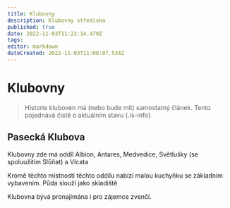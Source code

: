 ```yaml
---
title: Klubovny
description: Klubovny střediska
published: true
date: 2022-11-03T11:22:14.479Z
tags: 
editor: markdown
dateCreated: 2022-11-03T11:08:07.534Z
---
```


# Klubovny

> Historie kluboven má (nebo bude mít) samostatný článek. Tento pojednává čistě o aktuálním stavu
{.is-info}

## Pasecká Klubova
Klubovny zde má oddíl Albion, Antares, Medvedice, Světlušky (se spoluužitím Slůňat) a Vlcata

Kromě těchto místností těchto oddílu nabízí malou kuchyňku se základním vybavením.
Půda slouží jako skladiště

Klubovna bývá pronajímána i pro zájemce zvenčí. 

